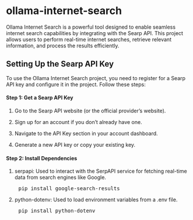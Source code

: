 # ollama-internet-search
Ollama Internet Search is a powerful tool designed to enable seamless internet search capabilities by integrating with the Searp API. This project allows users to perform real-time internet searches, retrieve relevant information, and process the results efficiently.


## Setting Up the Searp API Key
To use the Ollama Internet Search project, you need to register for a Searp API key and configure it in the project. Follow these steps:

#### Step 1: Get a Searp API Key
1. Go to the Searp API website (or the official provider’s website).

2. Sign up for an account if you don’t already have one.

3. Navigate to the API Key section in your account dashboard.

4. Generate a new API key or copy your existing key.

#### Step 2: Install Dependencies
1. serpapi:
Used to interact with the SerpAPI service for fetching real-time data from search engines like Google.
<pre>
    pip install google-search-results
</pre>

2. python-dotenv:
Used to load environment variables from a .env file.
<pre>
    pip install python-dotenv
</pre>